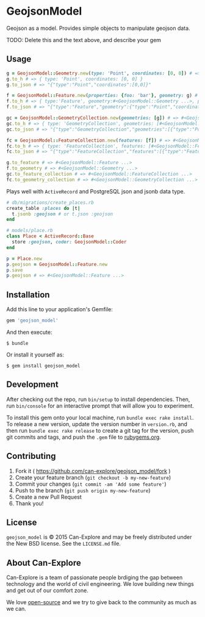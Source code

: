 # GeojsonModel

Geojson as a model. Provides simple objects to manipulate geojson data.

TODO: Delete this and the text above, and describe your gem

## Usage

```ruby
g = GeojsonModel::Geometry.new(type: 'Point', coordinates: [0, 0]) # => #<GeojsonModel::Geometry ...>
g.to_h # => { type: 'Point', coordinates: [0, 0] }
g.to_json # => "{"type":"Point","coordinates":[0,0]}"

f = GeojsonModel::Feature.new(properties: {foo: 'bar'}, geometry: g) # => #<GeojsonModel::Feature ...>
f.to_h # => { type:'Feature', geometry:#<GeojsonModel::Geometry ...>, properties:{foo: 'bar'} }
f.to_json # => "{"type":"Feature","geometry":{"type":"Point","coordinates":[0,0]},"properties":{"foo":"bar"}}"

gc = GeojsonModel::GeometryCollection.new(geometries: [g]) # => #<GeojsonModel::Feature ...>
gc.to_h # => { type: 'GeometryCollection', geometries: [#<GeojsonModel::Geometry ...>] }
gc.to_json # => "{"type":"GeometryCollection","geometries":[{"type":"Point","coordinates":[0,0]}]}"

fc = GeojsonModel::FeatureCollection.new(features: [f]) # => #<GeojsonModel::Feature ...>
fc.to_h # => { type: 'FeatureCollection', features: [#<GeojsonModel::Feature geometry=#<GeojsonModel::Geometry ...> ...>] }
fc.to_json # => "{"type":"FeatureCollection","features":[{"type":"Feature","geometry":{"type":"Point","coordinates":[0,0]},"properties":{"foo":"bar"}}]}"

g.to_feature # => #<GeojsonModel::Feature ...>
f.to_geometry # => #<GeojsonModel::Geometry ...>
gc.to_feature_collection # => #<GeojsonModel::FeatureCollection ...>
fc.to_geometry_collection # => #<GeojsonModel::GeometryCollection ...>
```

Plays well with `ActiveRecord` and PostgreSQL json and jsonb data type.

```ruby
# db/migrations/create_places.rb
create_table :places do |t|
  t.jsonb :geojson # or t.json :geojson
end

# models/place.rb
class Place < ActiveRecord::Base
  store :geojson, coder: GeojsonModel::Coder
end

p = Place.new
p.geojson = GeojsonModel::Feature.new
p.save
p.geojson # => #<GeojsonModel::Feature ...>
```

## Installation

Add this line to your application's Gemfile:

```ruby
gem 'geojson_model'
```

And then execute:

    $ bundle

Or install it yourself as:

    $ gem install geojson_model

## Development

After checking out the repo, run `bin/setup` to install dependencies. Then, run `bin/console` for an interactive prompt that will allow you to experiment.

To install this gem onto your local machine, run `bundle exec rake install`. To release a new version, update the version number in `version.rb`, and then run `bundle exec rake release` to create a git tag for the version, push git commits and tags, and push the `.gem` file to [rubygems.org](https://rubygems.org).

## Contributing

1. Fork it ( https://github.com/can-explore/geojson_model/fork )
2. Create your feature branch (`git checkout -b my-new-feature`)
3. Commit your changes (`git commit -am 'Add some feature'`)
4. Push to the branch (`git push origin my-new-feature`)
5. Create a new Pull Request
6. Thank you!

## License

`geojson_model` is © 2015 Can-Explore and may be freely distributed under the New BSD license. See the `LICENSE.md` file.

## About Can-Explore

Can-Explore is a team of passionate people brdiging the gap between technology and the world of civil engineering. We love building new things and get out of our comfort zone.

We love [open-source](https://github.com/can-explore) and we try to give back to the community as much as we can.
